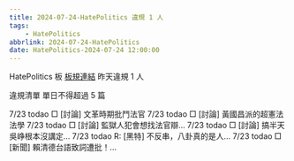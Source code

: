 ```yaml
---
title: 2024-07-24-HatePolitics 違規 1 人
tags:
    - HatePolitics
abbrlink: 2024-07-24-HatePolitics
date: HatePolitics-2024-07-24 12:00:00
---
```

HatePolitics 板 [板規連結](https://www.ptt.cc/bbs/HatePolitics/M.1617115262.A.D60.html)
昨天違規 1 人
<!-- more -->

違規清單
單日不得超過 5 篇

7/23 todao □ [討論] 文革時期批鬥法官
7/23 todao □ [討論] 黃國昌派的超憲法法學
7/23 todao □ [討論] 監獄人犯會想找法官辯…
7/23 todao □ [討論] 搞半天吳峥根本沒講定…
7/23 todao R: [黑特] 不反串，八卦真的是人…
7/23 todao □ [新聞] 賴清德台語致詞遭批！…